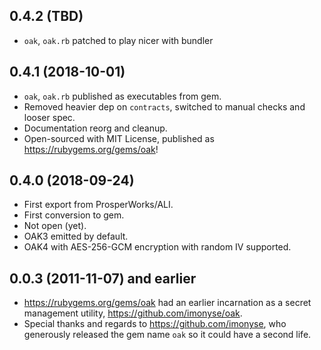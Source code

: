 ## 0.4.2 (TBD)

- `oak`, `oak.rb` patched to play nicer with bundler


## 0.4.1 (2018-10-01)

- `oak`, `oak.rb` published as executables from gem.
- Removed heavier dep on `contracts`, switched to manual checks and looser spec.
- Documentation reorg and cleanup.
- Open-sourced with MIT License, published as https://rubygems.org/gems/oak!


## 0.4.0 (2018-09-24)

- First export from ProsperWorks/ALI.
- First conversion to gem.
- Not open (yet).
- OAK3 emitted by default.
- OAK4 with AES-256-GCM encryption with random IV supported.


## 0.0.3 (2011-11-07) and earlier

- https://rubygems.org/gems/oak had an earlier incarnation as a
  secret management utility, https://github.com/imonyse/oak.
- Special thanks and regards to https://github.com/imonyse, who
  generously released the gem name `oak` so it could have a second
  life.
